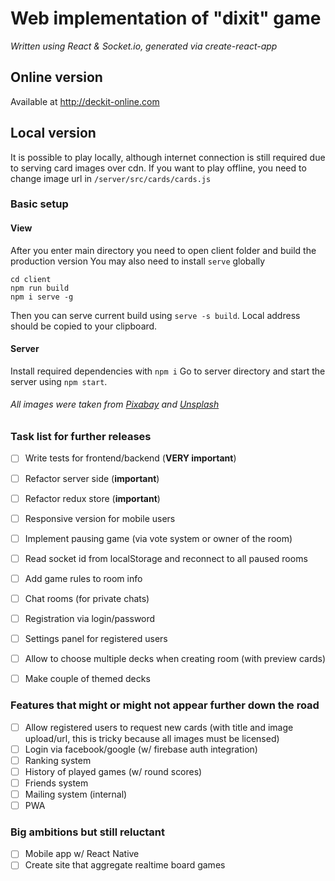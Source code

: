 # Web implementation of "dixit" game
_Written using React & Socket.io, generated via create-react-app_

## Online version 
Available at http://deckit-online.com

## Local version
It is possible to play locally, although internet connection is still required due to serving card images over cdn. 
If you want to play offline, you need to change image url in `/server/src/cards/cards.js`


### Basic setup

#### View
After you enter main directory you need to open client folder and build the production version
You may also need to install `serve` globally
```
cd client
npm run build
npm i serve -g
```
Then you can serve current build using `serve -s build`. Local address should be copied to your clipboard.

#### Server
Install required dependencies with `npm i`
Go to server directory and start the server using `npm start`.

###### All images were taken from [Pixabay](https://pixabay.com/) and [Unsplash](https://unsplash.com/)


### Task list for further releases
- [ ] Write tests for frontend/backend (__VERY important__)
- [ ] Refactor server side (__important__)
- [ ] Refactor redux store (__important__)
- [ ] Responsive version for mobile users
- [ ] Implement pausing game (via vote system or owner of the room)
- [ ] Read socket id from localStorage and reconnect to all paused rooms
- [ ] Add game rules to room info
- [ ] Chat rooms (for private chats)
- [ ] Registration via login/password
- [ ] Settings panel for registered users
- [ ] Allow to choose multiple decks when creating room (with preview cards)
- [ ] Make couple of themed decks


### Features that might or might not appear further down the road
- [ ] Allow registered users to request new cards (with title and image upload/url, this is tricky because all images must be licensed)
- [ ] Login via facebook/google (w/ firebase auth integration)
- [ ] Ranking system
- [ ] History of played games (w/ round scores)
- [ ] Friends system
- [ ] Mailing system (internal)
- [ ] PWA

### Big ambitions but still reluctant
- [ ] Mobile app w/ React Native
- [ ] Create site that aggregate realtime board games
